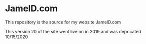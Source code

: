 # JamelD.com

This repository is the source for my website JamelD.com

This version 20 of the site went live on in 2019 and was depricated 10/15/2020

